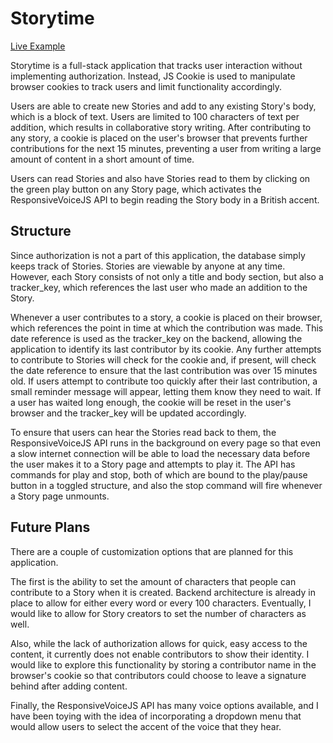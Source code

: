 # Storytime

[Live Example](https://alexbennettstorytime.herokuapp.com/#/)

Storytime is a full-stack application that tracks user interaction without implementing authorization.  Instead, JS Cookie is used to manipulate browser cookies to track users and limit functionality accordingly.

Users are able to create new Stories and add to any existing Story's body, which is a block of text.  Users are limited to 100 characters of text per addition, which results in collaborative story writing.  After contributing to any story, a cookie is placed on the user's browser that prevents further contributions for the next 15 minutes, preventing a user from writing a large amount of content in a short amount of time.

Users can read Stories and also have Stories read to them by clicking on the green play button on any Story page, which activates the ResponsiveVoiceJS API to begin reading the Story body in a British accent.

## Structure

Since authorization is not a part of this application, the database simply keeps track of Stories.  Stories are viewable by anyone at any time.  However, each Story consists of not only a title and body section, but also a tracker_key, which references the last user who made an addition to the Story.

Whenever a user contributes to a story, a cookie is placed on their browser, which references the point in time at which the contribution was made.  This date reference is used as the tracker_key on the backend, allowing the application to identify its last contributor by its cookie.  Any further attempts to contribute to Stories will check for the cookie and, if present, will check the date reference to ensure that the last contribution was over 15 minutes old.  If users attempt to contribute too quickly after their last contribution, a small reminder message will appear, letting them know they need to wait.  If a user has waited long enough, the cookie will be reset in the user's browser and the tracker_key will be updated accordingly.

To ensure that users can hear the Stories read back to them, the ResponsiveVoiceJS API runs in the background on every page so that even a slow internet connection will be able to load the necessary data before the user makes it to a Story page and attempts to play it.  The API has commands for play and stop, both of which are bound to the play/pause button in a toggled structure, and also the stop command will fire whenever a Story page unmounts.

## Future Plans

There are a couple of customization options that are planned for this application.

The first is the ability to set the amount of characters that people can contribute to a Story when it is created.  Backend architecture is already in place to allow for either every word or every 100 characters.  Eventually, I would like to allow for Story creators to set the number of characters as well.

Also, while the lack of authorization allows for quick, easy access to the content, it currently does not enable contributors to show their identity.  I would like to explore this functionality by storing a contributor name in the browser's cookie so that contributors could choose to leave a signature behind after adding content.

Finally, the ResponsiveVoiceJS API has many voice options available, and I have been toying with the idea of incorporating a dropdown menu that would allow users to select the accent of the voice that they hear.
